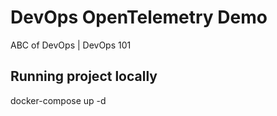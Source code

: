 # DevOps OpenTelemetry Demo
ABC of DevOps | DevOps 101 


## Running project locally
docker-compose up -d

